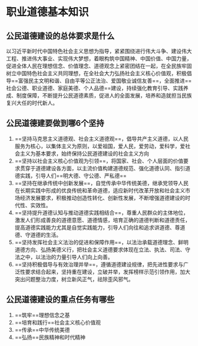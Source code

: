 # 职业道德基本知识

## 公民道德建设的总体要求是什么

以习近平新时代中国特色社会主义思想为指导，紧紧围绕进行伟大斗争、建设伟大工程、推进伟大事业、实现伟大梦想，着眼构筑中国精神、中国价值、中国力量，促进全体人民在理想信念、价值理念、道德观念上紧密团结在一起，在全民族牢固树立中国特色社会主义共同理想，在全社会大力弘扬社会主义核心价值观，积极倡导==富强民主文明和谐、自由平等公正法治、爱国敬业诚信友善==，全面推进==社会公德、职业道德、家庭美德、个人品德==建设，持续强化教育引导、实践养成、制度保障，不断提升公民道德素质，促进人的全面发展，培养和造就担当民族复兴大任的时代新人。

## 公民道德建要做到哪6个坚持

1. ==坚持马克思主义道德观、社会主义道德观==，倡导共产主义道德，以人民服务为核心，以集体主义为原则，以爱祖国，爱人民，爱劳动，爱科学，爱社会主义为基本要求，始终保持公民道德建设的社会主义方向
2. ==坚持以社会主义核心价值观为引领==，将国家、社会、个人层面的价值要求贯穿于道德建设各方面，以主流价值构建道德规范、强化道德认同、指引道德实践，引导人们==明大德、守公德、严私德==
3. ==坚持在继承传统中创新发展==，自觉传承中华传统美德，继承党领导人民在长期实践中形成的优良传统和革命道德，适应新时代改革开放和社会主义市场经济发展要求，积极推动创造性转化、创新性发展，不断增强道德建设的时代性、实效性。
4. ==坚持提升道德认知与推动道德实践相结合==，尊重人民群众的主体地位，激发人们形成善良的道德意愿、道德情感，培育正确的道德判断和道德责任，提高道德实践能力尤其是自觉实践能力，引导人们向往和追求讲道德、尊道德、守道德的生活。
5. ==坚持发挥社会主义法治的促进和保障作用==，以法治承载道德理念、鲜明道德方向、弘扬美德义行，把社会主义道德要求体现在立法、执法、司法、守法之中，以法治的力量引导人们向上向善。
6. ==坚持积极倡导与有效治理并举==，遵循道德建设规律，把先进性要求与广泛性要求结合起来，坚持重在建设，立破并举，发挥榜样示范引领作用，加大突出问题整治力度，树立新风正气，祛除歪风邪气。

## 公民道德建设的重点任务有哪些

1. ==筑牢==理想信念之基
2. ==培育和践行==社会主义核心价值观
3. ==传承==中华传统美德
4. ==弘扬==民族精神和时代精神

